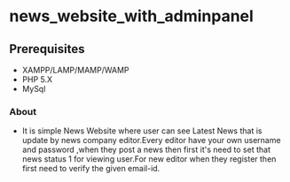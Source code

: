 # news_website_with_adminpanel

## Prerequisites
* XAMPP/LAMP/MAMP/WAMP
* PHP 5.X
* MySql
### About
* It is simple News Website where user can see Latest News that is update by news company editor.Every editor have your own username and password ,when they post a news then first it's need to set that news status 1 for viewing user.For new editor when they register then first need to verify the given email-id.
